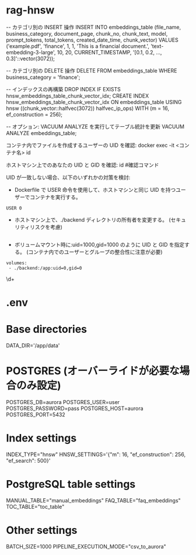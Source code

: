 # rag-hnsw

-- カテゴリ別の INSERT 操作
INSERT INTO embeddings_table (file_name, business_category, document_page, chunk_no, chunk_text, model, prompt_tokens, total_tokens, created_date_time, chunk_vector)
VALUES ('example.pdf', 'finance', 1, 1, 'This is a financial document.', 'text-embedding-3-large', 10, 20, CURRENT_TIMESTAMP, '[0.1, 0.2, ..., 0.3]'::vector(3072));

-- カテゴリ別の DELETE 操作
DELETE FROM embeddings_table
WHERE business_category = 'finance';

-- インデックスの再構築
DROP INDEX IF EXISTS hnsw_embeddings_table_chunk_vector_idx;
CREATE INDEX hnsw_embeddings_table_chunk_vector_idx ON embeddings_table
USING hnsw ((chunk_vector::halfvec(3072)) halfvec_ip_ops)
WITH (m = 16, ef_construction = 256);

-- オプション: VACUUM ANALYZE を実行してテーブル統計を更新
VACUUM ANALYZE embeddings_table;

コンテナ内でファイルを作成するユーザーの UID を確認:
docker exec -it <コンテナ名> id

ホストマシン上でのあなたの UID と GID を確認:
id #確認コマンド

UID が一致しない場合、以下のいずれかの対策を検討:

-   Dockerfile で USER 命令を使用して、ホストマシンと同じ UID を持つユーザーでコンテナを実行する。

```
USER 0
```

-   ホストマシン上で、./backend ディレクトリの所有者を変更する。 (セキュリティリスクを考慮)

```

```

-   ボリュームマウント時に:uid=1000,gid=1000 のように UID と GID を指定する。 (コンテナ内でのユーザーとグループの整合性に注意が必要)

```
volumes:
 - ./backend:/app:uid=0,gid=0
```

\d+

# .env

# Base directories

DATA_DIR='/app/data'

# POSTGRES (オーバーライドが必要な場合のみ設定)

POSTGRES_DB=aurora
POSTGRES_USER=user
POSTGRES_PASSWORD=pass
POSTGRES_HOST=aurora
POSTGRES_PORT=5432

# Index settings

INDEX_TYPE="hnsw"
HNSW_SETTINGS='{"m": 16, "ef_construction": 256, "ef_search": 500}'

# PostgreSQL table settings

MANUAL_TABLE="manual_embeddings"
FAQ_TABLE="faq_embeddings"
TOC_TABLE="toc_table"

# Other settings

BATCH_SIZE=1000
PIPELINE_EXECUTION_MODE="csv_to_aurora"
